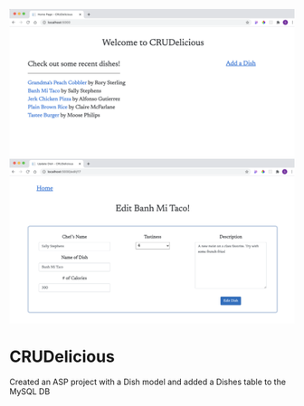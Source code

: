 ![](img/wireframe1.png)
![](img/wireframe2.png)

# CRUDelicious
Created an ASP project with a Dish model and added a Dishes table to the MySQL DB
